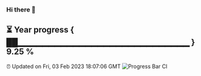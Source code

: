 ### Hi there 👋
⏳ Year progress { ██▁▁▁▁▁▁▁▁▁▁▁▁▁▁▁▁▁▁▁▁▁▁▁▁▁▁▁▁ } 9.25 %
---
⏰ Updated on Fri, 03 Feb 2023 18:07:06 GMT
![Progress Bar CI](https://github.com/Moyi321/Moyi321/workflows/Progress%20Bar%20CI/badge.svg)
